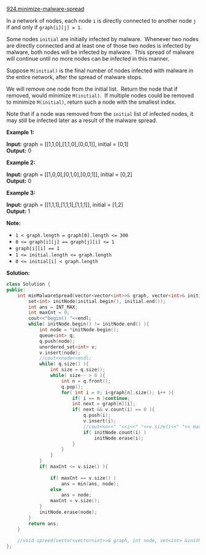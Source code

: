 [924.minimize-malware-spread](https://leetcode.com/problems/minimize-malware-spread/)  

In a network of nodes, each node `i` is directly connected to another node `j` if and only if `graph[i][j] = 1`.

Some nodes `initial` are initially infected by malware.  Whenever two nodes are directly connected and at least one of those two nodes is infected by malware, both nodes will be infected by malware.  This spread of malware will continue until no more nodes can be infected in this manner.

Suppose `M(initial)` is the final number of nodes infected with malware in the entire network, after the spread of malware stops.

We will remove one node from the initial list.  Return the node that if removed, would minimize `M(initial)`.  If multiple nodes could be removed to minimize `M(initial)`, return such a node with the smallest index.

Note that if a node was removed from the `initial` list of infected nodes, it may still be infected later as a result of the malware spread.

**Example 1:**

  
**Input:** graph = \[\[1,1,0\],\[1,1,0\],\[0,0,1\]\], initial = \[0,1\]  
**Output:** 0  

**Example 2:**

  
**Input:** graph = \[\[1,0,0\],\[0,1,0\],\[0,0,1\]\], initial = \[0,2\]  
**Output:** 0  

**Example 3:**

  
**Input:** graph = \[\[1,1,1\],\[1,1,1\],\[1,1,1\]\], initial = \[1,2\]  
**Output:** 1  

**Note:**

*   `1 < graph.length = graph[0].length <= 300`
*   `0 <= graph[i][j] == graph[j][i] <= 1`
*   `graph[i][i] == 1`
*   `1 <= initial.length <= graph.length`
*   `0 <= initial[i] < graph.length`  



**Solution:**  

```cpp
class Solution {
public:
    int minMalwareSpread(vector<vector<int>>& graph, vector<int>& initial) {
        set<int> initNode(initial.begin(), initial.end());
        int ans = INT_MAX;
        int maxCnt = 0;
        cout<<"begin() "<<endl;
        while( initNode.begin() != initNode.end() ){
            int node = *initNode.begin();
            queue<int> q;
            q.push(node);
            unordered_set<int> v;
            v.insert(node);
            //cout<<node<<endl;
            while( q.size() ){
                int size = q.size();
                while( size-- > 0 ){
                    int n = q.front();
                    q.pop();
                    for( int i = 0; i<graph[n].size(); i++ ){
                        if( i == n )continue;
                        int next = graph[n][i];
                        if( next && v.count(i) == 0 ){
                            q.push(i);
                            v.insert(i);
                            //cout<<n<<" "<<i<<" "<<v.size()<<" "<< maxCnt <<endl;
                            if( initNode.count(i) )
                                initNode.erase(i);
                        }
                    }
                }
            }
            if( maxCnt <= v.size() ){
                
                if( maxCnt == v.size() )
                    ans = min(ans, node);
                else
                    ans = node;
                maxCnt = v.size();
            }
            initNode.erase(node);
        }
        return ans;
    }
    
    //void spreed(vector<vector<int>>& graph, int node, set<int> &initNode, )
};
```
      